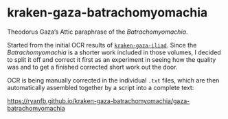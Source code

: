 # kraken-gaza-batrachomyomachia

Theodorus Gaza’s Attic paraphrase of the *Batrachomyomachia*.

Started from the initial OCR results of [`kraken-gaza-iliad`](https://github.com/ryanfb/kraken-gaza-iliad). Since the *Batrachomyomachia* is a shorter work included in those volumes, I decided to split it off and correct it first as an experiment in seeing how the quality was and to get a finished corrected short work out the door.

OCR is being manually corrected in the individual `.txt` files, which are then automatically assembled together by a script into a complete text:

https://ryanfb.github.io/kraken-gaza-batrachomyomachia/gaza-batrachomyomachia
